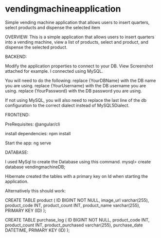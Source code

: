 # vendingmachineapplication
Simple vending machine application that allows users to insert quarters, select products and dispense the selected item

OVERVIEW:
This is a simple application that allows users to insert quarters into a vending machine, view a list of products, select and product, and dispense the selected product.





BACKEND:

Modify the application properties to connect to your DB. View Screenshot attached for example.
I connected using MySQL. 

You will need to do the following: 
replace {YourDBName} with the DB name you are using.
replace {YourUsername} with the DB username you are using.
replace {YourPassword} with the DB password you are using.

If not using MySQL, you will also need to replace the last line of the db configuration to the correct dialect instead of MySQL5Dialect.




FRONTEND: 

PreRequisites: @angular/cli

install dependencies:
npm install

Start the app:
ng serve



DATABASE:

I used MySql to create the Database using this command. 
mysql> create database vendingmachineDB;

Hibernate created the tables with a primary key on Id when starting the application. 

Alternatively this should work:


CREATE TABLE product (
    ID BIGINT NOT NULL,
    image_url varchar(255),
    product_code INT,
    product_count INT,
    product_name varchar(255),
    PRIMARY KEY (ID)
);

CREATE TABLE purchase_log (
    ID BIGINT NOT NULL,
    product_code INT,
    product_count INT,
    product_purchased varchar(255),
    purchase_date DATETIME,
    PRIMARY KEY (ID)
);
